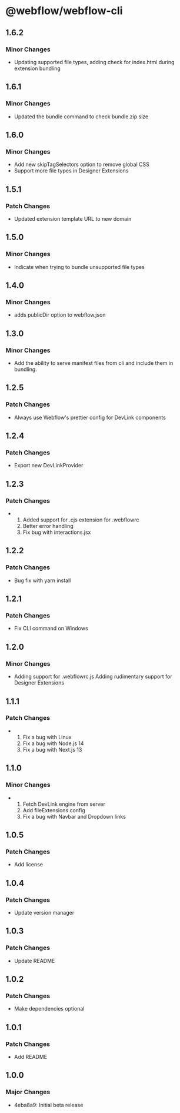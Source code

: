 # @webflow/webflow-cli

## 1.6.2

### Minor Changes

- Updating supported file types, adding check for index.html during extension bundling

## 1.6.1

### Minor Changes

- Updated the bundle command to check bundle.zip size

## 1.6.0

### Minor Changes

- Add new skipTagSelectors option to remove global CSS
- Support more file types in Designer Extensions

## 1.5.1

### Patch Changes

- Updated extension template URL to new domain

## 1.5.0

### Minor Changes

- Indicate when trying to bundle unsupported file types

## 1.4.0

### Minor Changes

- adds publicDir option to webflow.json

## 1.3.0

### Minor Changes

- Add the ability to serve manifest files from cli and include them in bundling.

## 1.2.5

### Patch Changes

- Always use Webflow's prettier config for DevLink components

## 1.2.4

### Patch Changes

- Export new DevLinkProvider

## 1.2.3

### Patch Changes

- 1. Added support for .cjs extension for .webflowrc
  2. Better error handling
  3. Fix bug with interactions.jsx

## 1.2.2

### Patch Changes

- Bug fix with yarn install

## 1.2.1

### Patch Changes

- Fix CLI command on Windows

## 1.2.0

### Minor Changes

- Adding support for .webflowrc.js
  Adding rudimentary support for Designer Extensions

## 1.1.1

### Patch Changes

- 1. Fix a bug with Linux
  2. Fix a bug with Node.js 14
  3. Fix a bug with Next.js 13

## 1.1.0

### Minor Changes

- 1. Fetch DevLink engine from server
  2. Add fileExtensions config
  3. Fix a bug with Navbar and Dropdown links

## 1.0.5

### Patch Changes

- Add license

## 1.0.4

### Patch Changes

- Update version manager

## 1.0.3

### Patch Changes

- Update README

## 1.0.2

### Patch Changes

- Make dependencies optional

## 1.0.1

### Patch Changes

- Add README

## 1.0.0

### Major Changes

- 4eba8a9: Initial beta release
